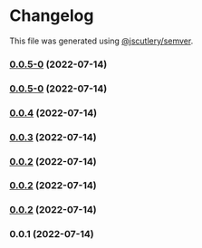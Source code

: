 # Changelog

This file was generated using [@jscutlery/semver](https://github.com/jscutlery/semver).

### [0.0.5-0](https://github.com/yurikrupnik/nx-go-playground/compare/go-fiber-helpers-0.0.5-0...go-fiber-helpers-0.0.5-0) (2022-07-14)

### [0.0.5-0](https://github.com/yurikrupnik/nx-go-playground/compare/go-fiber-helpers-0.0.4...go-fiber-helpers-0.0.5-0) (2022-07-14)

### [0.0.4](https://github.com/yurikrupnik/nx-go-playground/compare/go-fiber-helpers-0.0.3...go-fiber-helpers-0.0.4) (2022-07-14)

### [0.0.3](https://github.com/yurikrupnik/nx-go-playground/compare/go-fiber-helpers-0.0.2...go-fiber-helpers-0.0.3) (2022-07-14)

### [0.0.2](https://github.com/yurikrupnik/nx-go-playground/compare/go-fiber-helpers-0.0.1...go-fiber-helpers-0.0.2) (2022-07-14)

### [0.0.2](https://github.com/yurikrupnik/nx-go-playground/compare/go-fiber-helpers-0.0.1...go-fiber-helpers-0.0.2) (2022-07-14)

### [0.0.2](https://github.com/yurikrupnik/nx-go-playground/compare/go-fiber-helpers-0.0.1...go-fiber-helpers-0.0.2) (2022-07-14)

### 0.0.1 (2022-07-14)
